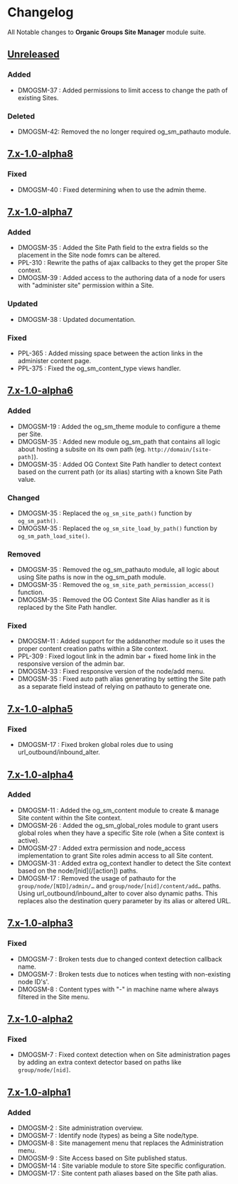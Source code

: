 # Changelog
All Notable changes to **Organic Groups Site Manager** module suite.


## [Unreleased]
### Added
- DMOGSM-37 : Added permissions to limit access to change the path of existing
  Sites.

### Deleted
- DMOGSM-42: Removed the no longer required og_sm_pathauto module.



## [7.x-1.0-alpha8]
### Fixed
- DMOGSM-40 : Fixed determining when to use the admin theme.



## [7.x-1.0-alpha7]
### Added
- DMOGSM-35 : Added the Site Path field to the extra fields so the placement in
  the Site node fomrs can be altered.
- PPL-310 : Rewrite the paths of ajax callbacks to they get the proper Site
  context.
- DMOGSM-39 : Added access to the authoring data of a node for users with
  "administer site" permission within a Site.

### Updated
- DMOGSM-38 : Updated documentation.

### Fixed
- PPL-365 : Added missing space between the action links in the administer
  content page.
- PPL-375 : Fixed the og_sm_content_type views handler.



## [7.x-1.0-alpha6]
### Added
- DMOGSM-19 : Added the og_sm_theme module to configure a theme per Site.
- DMOGSM-35 : Added new module og_sm_path that contains all logic about hosting
  a subsite on its own path (eg. `http://domain/[site-path]`).
- DMOGSM-35 : Added OG Context Site Path handler to detect context based on the
  current path (or its alias) starting with a known Site Path value.

### Changed
- DMOGSM-35 : Replaced the `og_sm_site_path()` function by `og_sm_path()`.
- DMOGSM-35 : Replaced the `og_sm_site_load_by_path()` function by
  `og_sm_path_load_site()`.

### Removed
- DMOGSM-35 : Removed the og_sm_pathauto module, all logic about using Site
  paths is now in the og_sm_path module.
- DMOGSM-35 : Removed the `og_sm_site_path_permission_access()` function.
- DMOGSM-35 : Removed the OG Context Site Alias handler as it is replaced by
  the Site Path handler.

### Fixed
- DMOGSM-11 : Added support for the addanother module so it uses the proper
  content creation paths within a Site context.
- PPL-309 : Fixed logout link in the admin bar + fixed home link in the
  responsive version of the admin bar.
- DMOGSM-33 : Fixed responsive version of the node/add menu.
- DMOGSM-35 : Fixed auto path alias generating by setting the Site path as a
  separate field instead of relying on pathauto to generate one.



## [7.x-1.0-alpha5]
### Fixed
- DMOGSM-17 : Fixed broken global roles due to using url_outbound/inbound_alter.



## [7.x-1.0-alpha4]
### Added
- DMOGSM-11 : Added the og_sm_content module to create & manage Site content
  within the Site context.
- DMOGSM-26 : Added the og_sm_global_roles module to grant users global roles
  when they have a specific Site role (when a Site context is active).
- DMOGSM-27 : Added extra permission and node_access implementation to grant
  Site roles admin access to all Site content.
- DMOGSM-31 : Added extra og_context handler to detect the Site context based on
  the node/\[nid](/\[action]) paths.
- DMOGSM-17 : Removed the usage of pathauto for the `group/node/[NID]/admin/…`
  and `group/node/[nid]/content/add…` paths. Using url_outbound/inbound_alter to
  cover also dynamic paths. This replaces also the destination query parameter
  by its alias or altered URL.



## [7.x-1.0-alpha3]
### Fixed
- DMOGSM-7 : Broken tests due to changed context detection callback name.
- DMOGSM-7 : Broken tests due to notices when testing with non-existing node
  ID's'.
- DMOGSM-8 : Content types with "-" in machine name where always filtered in the
  Site menu.



## [7.x-1.0-alpha2]
### Fixed
- DMOGSM-7 : Fixed context detection when on Site administration pages by adding
  an extra context detector based on paths like `group/node/[nid]`.



## [7.x-1.0-alpha1]
### Added
- DMOGSM-2 : Site administration overview.
- DMOGSM-7 : Identify node (types) as being a Site node/type.
- DMOGSM-8 : Site management menu that replaces the Administration menu.
- DMOGSM-9 : Site Access based on Site published status.
- DMOGSM-14 : Site variable module to store Site specific configuration.
- DMOGSM-17 : Site content path aliases based on the Site path alias.



[Unreleased]: https://bitbucket.org/digipolisgent/drupal_module_og-sm/branches/compare/develop%0Dmaster
[7.x-1.0-alpha8]: https://bitbucket.org/digipolisgent/drupal_module_og-sm/branches/compare/7.x-1.0-alpha8%0D7.x-1.0-alpha7#diff
[7.x-1.0-alpha7]: https://bitbucket.org/digipolisgent/drupal_module_og-sm/branches/compare/7.x-1.0-alpha7%0D7.x-1.0-alpha6#diff
[7.x-1.0-alpha6]: https://bitbucket.org/digipolisgent/drupal_module_og-sm/branches/compare/7.x-1.0-alpha6%0D7.x-1.0-alpha5#diff
[7.x-1.0-alpha5]: https://bitbucket.org/digipolisgent/drupal_module_og-sm/branches/compare/7.x-1.0-alpha5%0D7.x-1.0-alpha4#diff
[7.x-1.0-alpha4]: https://bitbucket.org/digipolisgent/drupal_module_og-sm/branches/compare/7.x-1.0-alpha4%0D7.x-1.0-alpha3#diff
[7.x-1.0-alpha3]: https://bitbucket.org/digipolisgent/drupal_module_og-sm/branches/compare/7.x-1.0-alpha3%0D7.x-1.0-alpha2#diff
[7.x-1.0-alpha2]: https://bitbucket.org/digipolisgent/drupal_module_og-sm/branches/compare/7.x-1.0-alpha2%0D7.x-1.0-alpha1#diff
[7.x-1.0-alpha1]: https://bitbucket.org/digipolisgent/drupal_module_og-sm/commits/tag/7.x-1.0-alpha1
